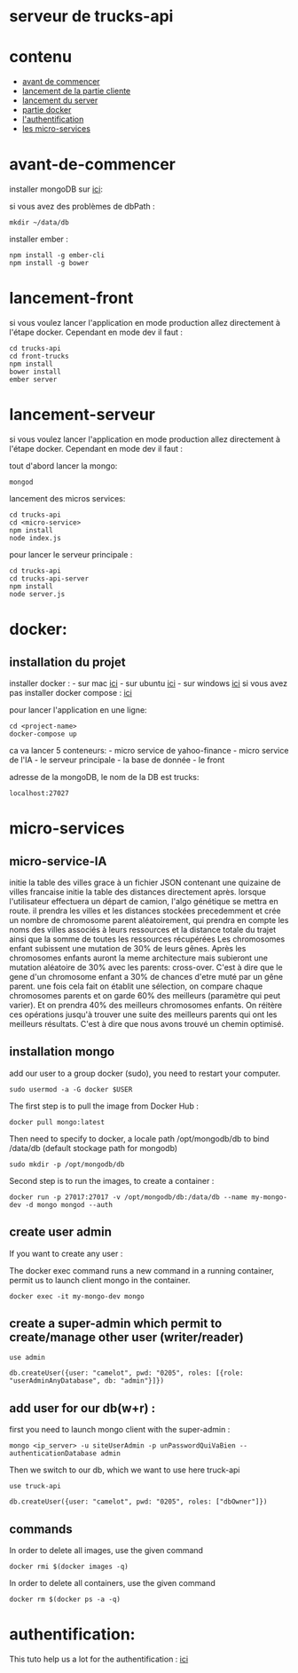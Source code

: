 # serveur de trucks-api


# contenu
* [avant de commencer](#avant-de-commencer)
* [lancement de la partie cliente](#lancement-front)
* [lancement du server](#lancement-serveur)
* [partie docker](#docker)
* [l'authentification](#authentification)
* [les micro-services](#micro-services)


# avant-de-commencer
installer mongoDB sur [ici](https://docs.mongodb.com/manual/administration/install-community/): 

si vous avez des problèmes de dbPath :
```
mkdir ~/data/db
```
installer ember : 
```
npm install -g ember-cli
npm install -g bower
```

# lancement-front
si vous voulez lancer l'application en mode production allez directement à l'étape docker.
Cependant en mode dev il faut : 
```
cd trucks-api
cd front-trucks
npm install
bower install 
ember server
```

# lancement-serveur
si vous voulez lancer l'application en mode production allez directement à l'étape docker.
Cependant en mode dev il faut : 

tout d'abord lancer la mongo: 
```
mongod
```
lancement des micros services: 
```
cd trucks-api
cd <micro-service>
npm install
node index.js
```
pour lancer le serveur principale : 
```
cd trucks-api
cd trucks-api-server
npm install
node server.js
```
# docker:

installation du projet 
------------------
installer docker : - sur mac [ici](https://docs.docker.com/docker-for-mac/install/)
                   - sur ubuntu [ici](https://docs.docker.com/engine/installation/linux/docker-ce/ubuntu/)
                   - sur windows [ici](https://docs.docker.com/docker-for-windows/install/)
si vous avez pas installer docker compose : [ici](https://docs.docker.com/compose/install/)

pour lancer l'application en une ligne:
```
cd <project-name>
docker-compose up
```
ca va lancer 5 conteneurs: 
    - micro service de yahoo-finance
    - micro service de l'IA
    - le serveur principale
    - la base de donnée
    - le front
    
adresse de la mongoDB, le nom de la DB est trucks: 
```
localhost:27027
```

# micro-services

## micro-service-IA

initie la table des villes grace à un fichier JSON contenant une quizaine de villes francaise
initie la table des distances directement après.
lorsque l'utilisateur effectuera un départ de camion, l'algo génétique se mettra en route.
il prendra les villes et les distances stockées precedemment et crée un nombre de chromosome parent aléatoirement, qui
prendra en compte les noms des villes associés à leurs ressources et la distance totale du trajet ainsi que la somme de 
toutes les ressources récupérées
Les chromosomes enfant subissent une mutation de 30% de leurs gênes.
Après les chromosomes enfants auront la meme architecture mais subieront une mutation aléatoire de 30% avec les parents: cross-over.
C'est à dire que le gene d'un chromosome enfant a 30% de chances d'etre muté par un gêne parent.
une fois cela fait on établit une sélection, on compare chaque chromosomes parents et on garde 60% des meilleurs 
(paramètre qui peut varier). Et on prendra 40% des meilleurs chromosomes enfants.
On réitère ces opérations jusqu'à trouver une suite des meilleurs parents qui ont les meilleurs résultats.
C'est à dire que nous avons trouvé un chemin optimisé.

installation mongo 
------------------

add our user to a group docker (sudo), you need to restart your computer.

```
sudo usermod -a -G docker $USER
```
The first step is to pull the image from Docker Hub :
```
docker pull mongo:latest
```
Then need to specify to docker, a locale path /opt/mongodb/db to bind  /data/db (default stockage path for mongodb)
```
sudo mkdir -p /opt/mongodb/db 
```
Second step is to run the images, to create a container : 

```
docker run -p 27017:27017 -v /opt/mongodb/db:/data/db --name my-mongo-dev -d mongo mongod --auth
```
create user admin
------------------


If you want to create any user : 

The docker exec command runs a new command in a running container, permit us to launch client mongo in the container.

```
docker exec -it my-mongo-dev mongo
```
create a super-admin which permit to create/manage other user (writer/reader) 
------------------

```
use admin

db.createUser({user: "camelot", pwd: "0205", roles: [{role: "userAdminAnyDatabase", db: "admin"}]})

```
add user for our db(w+r) :
------------------

first you need to launch mongo client with the super-admin :
```
mongo <ip_server> -u siteUserAdmin -p unPasswordQuiVaBien --authenticationDatabase admin
```
Then we switch to our db, which we want to use here truck-api

```
use truck-api

db.createUser({user: "camelot", pwd: "0205", roles: ["dbOwner"]})

```
commands
------------------



In order to delete all images, use the given command
```
docker rmi $(docker images -q)
```

In order to delete all containers, use the given command
```
docker rm $(docker ps -a -q)
```

# authentification:

This tuto help us a lot for the authentification : 
[ici](https://scotch.io/tutorials/authenticate-a-node-js-api-with-json-web-tokens)



